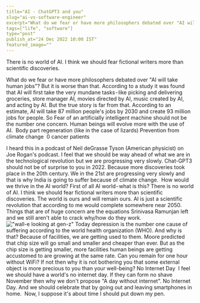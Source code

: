 ```yaml
---
title="AI - ChatGPT3 and you"
slug="ai-vs-software-engineer"
excerpt="What do we fear or have more philosophers debated over "AI will take human jobs"? But it is worse than that."
tags=["life", "software"]
type="post"
publish_at="24 Dec 2022 10:00 IST"
featured_image=""
---
```


There is no world of AI. I think we should fear fictional writers more than scientific discoveries.

What do we fear or have more philosophers debated over "AI will take human jobs"? But it is worse than that. According to a study it was found that AI will first take the very mundane tasks - like picking and delivering groceries, store manager AI, movies directed by AI, music created by AI, and acting by AI. But the true story is far from that. According to an estimate, AI will take 87 million people's jobs by 2030 and create 93 million jobs for people. So Fear of an artificially intelligent machine should not be the number one concern. Human beings will evolve more with the use of AI. 
Body part regeneration (like in the case of lizards)
Prevention from climate change 
0 cancer patients 

I heard this in a podcast of Neil deGrasse Tyson (American physicist) on Joe Rogan's podcast. I feel that we should be way ahead of what we are in the technological revolution but we are progressing very slowly. Chat-GPT3 should not be of surprise to you in 2022. Because more discoveries took place in the 20th century. We in the 21st are progressing very slowly and that is why India is going to suffer because of climate change. 
How would we thrive in the AI world?
First of all AI world - what is this? There is no world of AI. I think we should fear fictional writers more than scientific discoveries. The world is ours and will remain ours. AI is just a scientific revolution that according to me would complete somewhere near 2050. Things that are of huge concern are the equations Srinivasa Ramunjan left and we still aren't able to crack why/how do they work. 
!["wall-e looking at gen-z"](https://firebasestorage.googleapis.com/v0/b/darshansharma-ur.appspot.com/o/images%2FWall-e%20lokking%20at%20gen-z.png?alt=media&token=b1e59b7a-14a7-4a12-a614-03c9c1e684e7)
Today depression is the number one cause of suffering according to the world health organization (WHO). And why is that? Because of facilities, we are getting used to them. Moore predicted that chip size will go small and smaller and cheaper than ever. But as the chip size is getting smaller, more facilities human beings are getting accustomed to are growing at the same rate. Can you remain for one hour without WiFi? If not then why it is not bothering you that some external object is more precious to you than your well-being?
No Internet Day 
I feel we should have a world's no internet day. If they can form no shave November then why we don't propose "A day without internet". No Internet Day. And we should celebrate that by going out and leaving smartphones in home. 
Now, I suppose it's about time I should put down my pen.